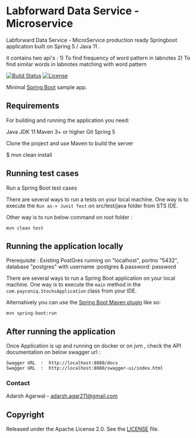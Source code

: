 # Labforward Data Service - Microservice

Labforward Data Service - MicroService production ready Springboot application built on Spring 5 / Java 11 .

it contains two api's :  1) To find frequency of word pattern in labnotes 
                         2) To find similar words in labnotes matching with word pattern  

[![Build Status](https://travis-ci.org/codecentric/springboot-sample-app.svg?branch=master)](https://travis-ci.org/codecentric/springboot-sample-app)
[![License](http://img.shields.io/:license-apache-blue.svg)](http://www.apache.org/licenses/LICENSE-2.0.html)

Minimal [Spring Boot](http://projects.spring.io/spring-boot/) sample app.

## Requirements

For building and running the application you need:
 
Java JDK 11
Maven 3+ or higher
Git
Spring 5

Clone the project and use Maven to build the server

$ mvn clean install

## Running test cases

Run a Spring Boot test cases

There are several ways to run a tests on your local machine. One way is to execute the `Run as-> Junit Test` on src/test/java folder from STS IDE.

Other way is to run below command on root folder : 

```shell
mvn clean test
```

## Running the application locally

Prerequisite : Existing PostGres running on "localhost", portno "5432", database "postgres" with username :postgres & password: password

There are several ways to run a Spring Boot application on your local machine. One way is to execute the `main` method in the `com.payconiq.StocksApplication` class from your IDE.

Alternatively you can use the [Spring Boot Maven plugin](https://docs.spring.io/spring-boot/docs/current/reference/html/build-tool-plugins-maven-plugin.html) like so:

```shell
mvn spring-boot:run
```

## After running the application

Once Application is up and running on docker or on jvm , check the API documentation on below swagger url : 

```shell
Swagger URL  :  http://localhost:8080/docs
Swagger URL  :  http://localhost:8080/swagger-ui/index.html
```
  
### Contact

Adarsh Agarwal - adarsh.agar211@gmail.com

## Copyright

Released under the Apache License 2.0. See the [LICENSE](https://github.com/codecentric/springboot-sample-app/blob/master/LICENSE) file.
